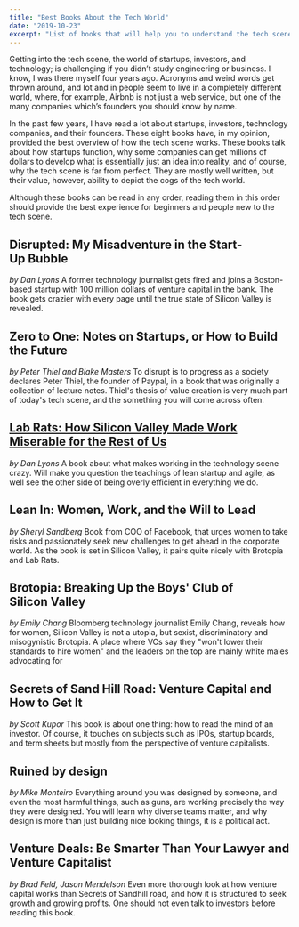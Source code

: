 ```yaml
---
title: "Best Books About the Tech World"
date: "2019-10-23"
excerpt: "List of books that will help you to understand the tech scene better."
---
```


Getting into the tech scene, the world of startups, investors, and technology; is challenging if you didn’t study engineering or business. I know, I was there myself four years ago. Acronyms and weird words get thrown around, and lot and in people seem to live in a completely different world, where, for example, Airbnb is not just a web service, but one of the many companies which’s founders you should know by name.

In the past few years, I have read a lot about startups, investors, technology companies, and their founders. These eight books have, in my opinion, provided the best overview of how the tech scene works. These books talk about how startups function, why some companies can get millions of dollars to develop what is essentially just an idea into reality, and of course, why the tech scene is far from perfect. They are mostly well written, but their value, however, ability to depict the cogs of the tech world.

Although these books can be read in any order, reading them in this order should provide the best experience for beginners and people new to the tech scene.

## Disrupted: My Misadventure in the Start-Up Bubble

_by Dan Lyons_
A former technology journalist gets fired and joins a Boston-based startup with 100 million dollars of venture capital in the bank. The book gets crazier with every page until the true state of Silicon Valley is revealed.

## Zero to One: Notes on Startups, or How to Build the Future

_by Peter Thiel and Blake Masters_
To disrupt is to progress as a society declares Peter Thiel, the founder of Paypal, in a book that was originally a collection of lecture notes. Thiel's thesis of value creation is very much part of today's tech scene, and the something you will come across often.

## [Lab Rats: How Silicon Valley Made Work Miserable for the Rest of Us](https://)

_by Dan Lyons_
A book about what makes working in the technology scene crazy. Will make you question the teachings of lean startup and agile, as well see the other side of being overly efficient in everything we do.

## Lean In: Women, Work, and the Will to Lead

_by Sheryl Sandberg_
Book from COO of Facebook, that urges women to take risks and passionately seek new challenges to get ahead in the corporate world. As the book is set in Silicon Valley, it pairs quite nicely with Brotopia and Lab Rats.

## Brotopia: Breaking Up the Boys' Club of Silicon Valley

_by Emily Chang_
Bloomberg technology journalist Emily Chang, reveals how for women, Silicon Valley is not a utopia, but sexist, discriminatory and misogynistic Brotopia. A place where VCs say they "won't lower their standards to hire women" and the leaders on the top are mainly white males advocating for

## Secrets of Sand Hill Road: Venture Capital and How to Get It

_by Scott Kupor_
This book is about one thing: how to read the mind of an investor. Of course, it touches on subjects such as IPOs, startup boards, and term sheets but mostly from the perspective of venture capitalists.

## Ruined by design

_by Mike Monteiro_
Everything around you was designed by someone, and even the most harmful things, such as guns, are working precisely the way they were designed. You will learn why diverse teams matter, and why design is more than just building nice looking things, it is a political act.

## Venture Deals: Be Smarter Than Your Lawyer and Venture Capitalist

_by Brad Feld, Jason Mendelson_
Even more thorough look at how venture capital works than Secrets of Sandhill road, and how it is structured to seek growth and growing profits. One should not even talk to investors before reading this book.
